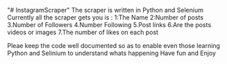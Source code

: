 "# InstagramScraper" 
The scraper is written in Python and Selenium
Currently all the scraper gets you is :
1:The Name
2:Number of posts 
3.Number of Followers 
4.Number Following 
5.Post links
6.Are the posts videos or images
7.The number of likes on each post


Pleae keep the code well documented so as to enable even those learning Python and Selinium to understand whats happening
Have fun and Enjoy 
